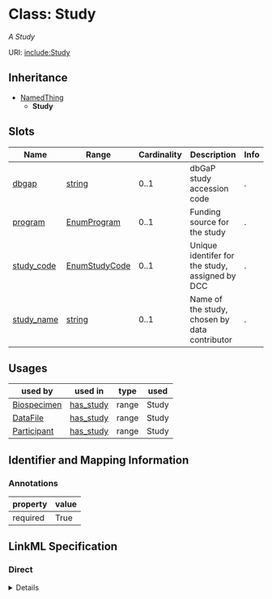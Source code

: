 # Class: Study
_A Study_





URI: [include:Study](https://w3id.org/include/Study)




## Inheritance

* [NamedThing](NamedThing.md)
    * **Study**




## Slots

| Name | Range | Cardinality | Description  | Info |
| ---  | --- | --- | --- | --- |
| [dbgap](dbgap.md) | [string](string.md) | 0..1 | dbGaP study accession code  | . |
| [program](program.md) | [EnumProgram](EnumProgram.md) | 0..1 | Funding source for the study  | . |
| [study_code](study_code.md) | [EnumStudyCode](EnumStudyCode.md) | 0..1 | Unique identifer for the study, assigned by DCC  | . |
| [study_name](study_name.md) | [string](string.md) | 0..1 | Name of the study, chosen by data contributor  | . |


## Usages


| used by | used in | type | used |
| ---  | --- | --- | --- |
| [Biospecimen](Biospecimen.md) | [has_study](has_study.md) | range | Study |
| [DataFile](DataFile.md) | [has_study](has_study.md) | range | Study |
| [Participant](Participant.md) | [has_study](has_study.md) | range | Study |



## Identifier and Mapping Information





### Annotations

| property | value |
| --- | --- |
| required | True |






## LinkML Specification

<!-- TODO: investigate https://stackoverflow.com/questions/37606292/how-to-create-tabbed-code-blocks-in-mkdocs-or-sphinx -->

### Direct

<details>
```yaml
name: Study
definition_uri: include:Study
annotations:
  required:
    tag: required
    value: 'True'
description: A Study
title: Study
from_schema: https://w3id.org/include_portal_v1_schema
is_a: NamedThing
slots:
- dbgap
- program
- study_code
- study_name

```
</details>

### Induced

<details>
```yaml
name: Study
definition_uri: include:Study
annotations:
  required:
    tag: required
    value: 'True'
description: A Study
title: Study
from_schema: https://w3id.org/include_portal_v1_schema
is_a: NamedThing
attributes:
  dbgap:
    name: dbgap
    definition_uri: include:dbgap
    description: dbGaP study accession code
    from_schema: https://w3id.org/include_portal_v1_schema
    alias: dbgap
    owner: Study
    range: string
  program:
    name: program
    definition_uri: include:program
    description: Funding source for the study
    from_schema: https://w3id.org/include_portal_v1_schema
    alias: program
    owner: Study
    range: enum_program
  study_code:
    name: study_code
    definition_uri: include:study_code
    description: Unique identifer for the study, assigned by DCC
    from_schema: https://w3id.org/include_portal_v1_schema
    alias: study_code
    owner: Study
    range: enum_study_code
  study_name:
    name: study_name
    definition_uri: include:study_name
    description: Name of the study, chosen by data contributor
    from_schema: https://w3id.org/include_portal_v1_schema
    alias: study_name
    owner: Study
    range: string

```
</details>